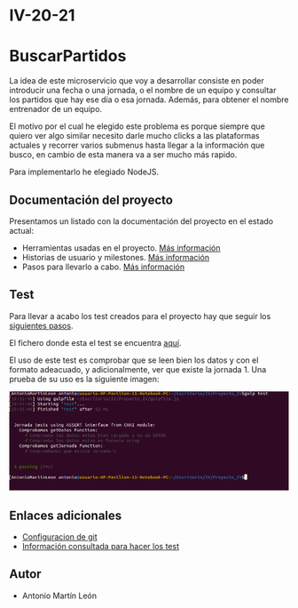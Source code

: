 # IV-20-21
# BuscarPartidos

La idea de este microservicio que voy a desarrollar consiste en poder introducir una fecha o una jornada, o el nombre de un equipo y consultar los partidos que hay ese día o esa jornada. Además, para obtener el nombre entrenador de un equipo.

El motivo por el cual he elegido este problema es porque siempre que quiero ver algo similar necesito darle mucho clicks a las plataformas actuales y recorrer varios submenus hasta llegar a la información que busco, en cambio de esta manera va a ser mucho más rapido.

Para implementarlo he elegiado NodeJS.

## Documentación del proyecto
Presentamos un listado con la documentación del proyecto en el estado actual:
    
- Herramientas usadas en el proyecto. [Más información](https://github.com/antonioml97/IV-20-21/blob/master/docs/Herramientas.md)
- Historias de usuario y milestones. [Más información](https://github.com/antonioml97/IV-20-21/blob/master/docs/HistoriasDeUsuario.md)
- Pasos para llevarlo a cabo. [Más información](https://github.com/antonioml97/IV-20-21/blob/master/docs/Pasos.md)

## Test
Para llevar a acabo los test creados para el proyecto hay que seguir los [siguientes pasos](https://github.com/antonioml97/IV-20-21/blob/master/docs/PasosTest.md).


El fichero donde esta el test se encuentra [aquí](https://github.com/antonioml97/IV-20-21/blob/master/test/testChai.js).


El uso de este test es comprobar que se leen bien los datos y con el formato adeacuado, y adicionalmente, ver que existe la jornada 1. Una prueba de su uso es la siguiente imagen:


![test](./docs/img/test.png)
## Enlaces adicionales
- [Configuracion de git](https://github.com/antonioml97/BuscadorPartidos/blob/master/docs/configGit.md)
- [Información consultada para hacer los test](https://www.paradigmadigital.com/dev/testeando-javascript-mocha-chai/)

## Autor
- Antonio Martín León